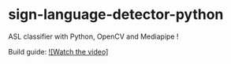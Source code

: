 # sign-language-detector-python


ASL classifier with Python, OpenCV and Mediapipe !

Build guide:
[![Watch the video]](https://www.youtube.com/watch?v=MJCSjXepaAM)

